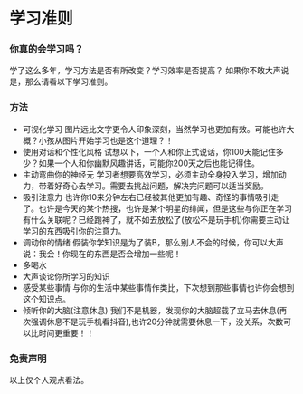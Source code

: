 # 学习准则
### 你真的会学习吗？
学了这么多年，学习方法是否有所改变？学习效率是否提高？
如果你不敢大声说是，那么请看以下学习准则。
### 方法
- 可视化学习
图片远比文字更令人印象深刻，当然学习也更加有效。可能也许大概？小孩从图片开始学习也是这个道理？！
- 使用对话和个性化风格
试想以下，一个人和你正式说话，你100天能记住多少？如果一个人和你幽默风趣讲话，可能你200天之后也能记得住。
- 主动弯曲你的神经元
学习者想要高效学习，必须主动全身投入学习，增加动力，带着好奇心去学习。需要去挑战问题，解决完问题可以适当奖励。
- 吸引注意力
也许你10来分钟左右已经被其他更加有趣、奇怪的事情吸引走了。也许是今天的某个热搜，也许是某个明星的绯闻，但是这些与你正在学习有什么关联呢？已经跑神了，就不如去放松了(放松不是玩手机)你需要主动让学习的东西吸引你的注意力。
- 调动你的情绪
假装你学知识是为了装B，那么别人不会的时候，你可以大声说：我会！你现在的东西是否会增加一些呢！
- 多喝水
- 大声谈论你所学习的知识
- 感受某些事情
与你的生活中某些事情作类比，下次想到那些事情也许你会想到这个知识点。
- 倾听你的大脑(注意休息)
我们不是机器，发现你的大脑超载了立马去休息(再次强调休息不是玩手机看抖音),也许20分钟就需要休息一下，没关系，次数可以比时间更重要！！
### 免责声明
以上仅个人观点看法。